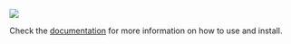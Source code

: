 [![](https://img.shields.io/badge/docs-stable-blue.svg)](https://vitorlorencone.github.io/Mingal.jl/)

Check the [documentation](https://vitorlorencone.github.io/Mingal.jl/) for more information on how to use and install.
